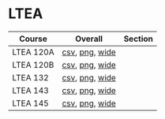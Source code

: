 # LTEA

| Course | Overall | Section |
| ------ | ------- | ------- |
| LTEA 120A | [csv](https://github.com/UCSD-Historical-Enrollment-Data/2025Fall/blob/main/overall/LTEA%20120A.csv), [png](https://raw.githubusercontent.com/UCSD-Historical-Enrollment-Data/2025Fall/main/plot_overall/LTEA%20120A.png), [wide](https://raw.githubusercontent.com/UCSD-Historical-Enrollment-Data/2025Fall/main/plot_overall_wide/LTEA%20120A.png) |  |
| LTEA 120B | [csv](https://github.com/UCSD-Historical-Enrollment-Data/2025Fall/blob/main/overall/LTEA%20120B.csv), [png](https://raw.githubusercontent.com/UCSD-Historical-Enrollment-Data/2025Fall/main/plot_overall/LTEA%20120B.png), [wide](https://raw.githubusercontent.com/UCSD-Historical-Enrollment-Data/2025Fall/main/plot_overall_wide/LTEA%20120B.png) |  |
| LTEA 132 | [csv](https://github.com/UCSD-Historical-Enrollment-Data/2025Fall/blob/main/overall/LTEA%20132.csv), [png](https://raw.githubusercontent.com/UCSD-Historical-Enrollment-Data/2025Fall/main/plot_overall/LTEA%20132.png), [wide](https://raw.githubusercontent.com/UCSD-Historical-Enrollment-Data/2025Fall/main/plot_overall_wide/LTEA%20132.png) |  |
| LTEA 143 | [csv](https://github.com/UCSD-Historical-Enrollment-Data/2025Fall/blob/main/overall/LTEA%20143.csv), [png](https://raw.githubusercontent.com/UCSD-Historical-Enrollment-Data/2025Fall/main/plot_overall/LTEA%20143.png), [wide](https://raw.githubusercontent.com/UCSD-Historical-Enrollment-Data/2025Fall/main/plot_overall_wide/LTEA%20143.png) |  |
| LTEA 145 | [csv](https://github.com/UCSD-Historical-Enrollment-Data/2025Fall/blob/main/overall/LTEA%20145.csv), [png](https://raw.githubusercontent.com/UCSD-Historical-Enrollment-Data/2025Fall/main/plot_overall/LTEA%20145.png), [wide](https://raw.githubusercontent.com/UCSD-Historical-Enrollment-Data/2025Fall/main/plot_overall_wide/LTEA%20145.png) |  |
